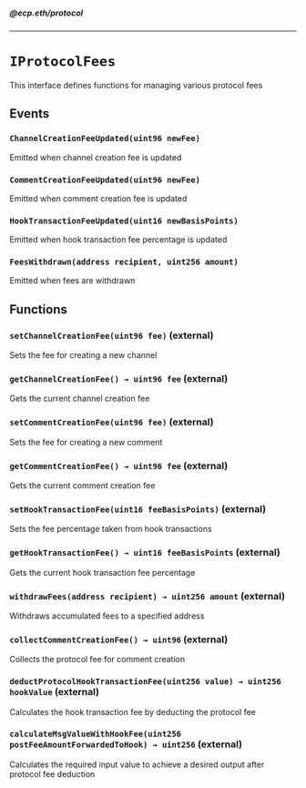 ##### @ecp.eth/protocol

----

# `IProtocolFees`

This interface defines functions for managing various protocol fees







## Events

### `ChannelCreationFeeUpdated(uint96 newFee)`

Emitted when channel creation fee is updated




### `CommentCreationFeeUpdated(uint96 newFee)`

Emitted when comment creation fee is updated




### `HookTransactionFeeUpdated(uint16 newBasisPoints)`

Emitted when hook transaction fee percentage is updated




### `FeesWithdrawn(address recipient, uint256 amount)`

Emitted when fees are withdrawn





## Functions

### `setChannelCreationFee(uint96 fee)` (external)

Sets the fee for creating a new channel




### `getChannelCreationFee() → uint96 fee` (external)

Gets the current channel creation fee




### `setCommentCreationFee(uint96 fee)` (external)

Sets the fee for creating a new comment




### `getCommentCreationFee() → uint96 fee` (external)

Gets the current comment creation fee




### `setHookTransactionFee(uint16 feeBasisPoints)` (external)

Sets the fee percentage taken from hook transactions




### `getHookTransactionFee() → uint16 feeBasisPoints` (external)

Gets the current hook transaction fee percentage




### `withdrawFees(address recipient) → uint256 amount` (external)

Withdraws accumulated fees to a specified address




### `collectCommentCreationFee() → uint96` (external)

Collects the protocol fee for comment creation




### `deductProtocolHookTransactionFee(uint256 value) → uint256 hookValue` (external)

Calculates the hook transaction fee by deducting the protocol fee




### `calculateMsgValueWithHookFee(uint256 postFeeAmountForwardedToHook) → uint256` (external)

Calculates the required input value to achieve a desired output after protocol fee deduction






